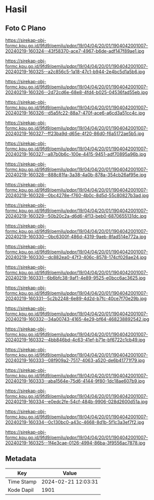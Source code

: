# Hasil

## Foto C Plano

https://sirekap-obj-formc.kpu.go.id/9fd9/pemilu/pdpr/19/04/04/20/01/1904042001007-20240219-160324--43f58370-ace7-4967-b6de-adf147f89ae1.jpg

https://sirekap-obj-formc.kpu.go.id/9fd9/pemilu/pdpr/19/04/04/20/01/1904042001007-20240219-160325--a2c856c5-1a18-47c1-b944-2e4bc5d1a5b6.jpg

https://sirekap-obj-formc.kpu.go.id/9fd9/pemilu/pdpr/19/04/04/20/01/1904042001007-20240219-160326--2d72cd6e-68e8-4fd4-b025-04536fad55eb.jpg

https://sirekap-obj-formc.kpu.go.id/9fd9/pemilu/pdpr/19/04/04/20/01/1904042001007-20240219-160326--d5a5fc22-88a7-470f-ace6-a6cd3a51cc4c.jpg

https://sirekap-obj-formc.kpu.go.id/9fd9/pemilu/pdpr/19/04/04/20/01/1904042001007-20240219-160327--ff23ba9d-d65e-4f20-86d0-f6a5172ae5b5.jpg

https://sirekap-obj-formc.kpu.go.id/9fd9/pemilu/pdpr/19/04/04/20/01/1904042001007-20240219-160327--a87b0b6c-100e-4415-9451-adf70895a96b.jpg

https://sirekap-obj-formc.kpu.go.id/9fd9/pemilu/pdpr/19/04/04/20/01/1904042001007-20240219-160328--888c81fa-3a38-4a0b-878a-354cb26af95e.jpg

https://sirekap-obj-formc.kpu.go.id/9fd9/pemilu/pdpr/19/04/04/20/01/1904042001007-20240219-160328--0bc4278e-f760-4b0c-8d5d-55c80827b3ad.jpg

https://sirekap-obj-formc.kpu.go.id/9fd9/pemilu/pdpr/19/04/04/20/01/1904042001007-20240219-160329--50b20c2a-d6d6-4f13-beb0-6870655131dc.jpg

https://sirekap-obj-formc.kpu.go.id/9fd9/pemilu/pdpr/19/04/04/20/01/1904042001007-20240219-160330--0bc6300f-486d-4319-9aeb-8fad514e772a.jpg

https://sirekap-obj-formc.kpu.go.id/9fd9/pemilu/pdpr/19/04/04/20/01/1904042001007-20240219-160330--dc882ea0-47f3-406c-8578-174cf026ae24.jpg

https://sirekap-obj-formc.kpu.go.id/9fd9/pemilu/pdpr/19/04/04/20/01/1904042001007-20240219-160331--6b6bfc38-9af1-4e89-9525-e0bcc6ac3625.jpg

https://sirekap-obj-formc.kpu.go.id/9fd9/pemilu/pdpr/19/04/04/20/01/1904042001007-20240219-160331--5c2b2248-6e89-4d2d-b7fc-40ce7f70e29b.jpg

https://sirekap-obj-formc.kpu.go.id/9fd9/pemilu/pdpr/19/04/04/20/01/1904042001007-20240219-160332--34a00743-4165-4e29-bf64-468238892542.jpg

https://sirekap-obj-formc.kpu.go.id/9fd9/pemilu/pdpr/19/04/04/20/01/1904042001007-20240219-160332--4bb846bd-4c63-41ef-b71e-bf6722c1cb49.jpg

https://sirekap-obj-formc.kpu.go.id/9fd9/pemilu/pdpr/19/04/04/20/01/1904042001007-20240219-160333--08f909a2-7517-4063-a520-de6b41771f79.jpg

https://sirekap-obj-formc.kpu.go.id/9fd9/pemilu/pdpr/19/04/04/20/01/1904042001007-20240219-160333--aba1564e-75d6-4144-9f80-1dc18ae607b9.jpg

https://sirekap-obj-formc.kpu.go.id/9fd9/pemilu/pdpr/19/04/04/20/01/1904042001007-20240219-160334--e0edc2fe-54cf-484b-9906-028d2600d51a.jpg

https://sirekap-obj-formc.kpu.go.id/9fd9/pemilu/pdpr/19/04/04/20/01/1904042001007-20240219-160334--0c130bc0-a43c-4668-8d1b-5f1c3a3ef7f2.jpg

https://sirekap-obj-formc.kpu.go.id/9fd9/pemilu/pdpr/19/04/04/20/01/1904042001007-20240219-160325--1f4e3cae-0126-4994-86ba-3f9556ac7878.jpg


## Metadata

| Key        | Value               |
| ---------- | ------------------- |
| Time Stamp | 2024-02-21 12:03:31 |
| Kode Dapil | 1901                |



